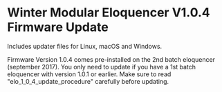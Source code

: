 # Winter Modular Eloquencer V1.0.4 Firmware Update

Includes updater files for Linux, macOS and Windows.

Firmware Version 1.0.4 comes pre-installed on the 2nd batch eloquencer (september 2017).
You only need to update if you have a 1st batch eloquencer with version 1.0.1 or earlier.
Make sure to read "elo_1_0_4_update_procedure" carefully before updating.

